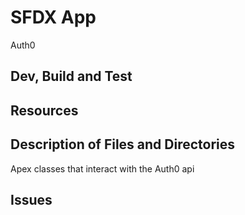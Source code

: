 # SFDX App
Auth0

## Dev, Build and Test

## Resources

## Description of Files and Directories
Apex classes that interact with the Auth0 api

## Issues
